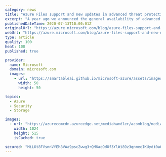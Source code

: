 ```yaml
---
category: news
title: "Azure Files support and new updates in advanced threat protection for Azure Storage"
excerpt: "A year ago we announced the general availability of advanced threat protection for Azure Storage, to help our customers better protect their data in blob containers from the growing risk of cyberattacks."
publishedDateTime: 2020-07-13T10:00:01Z
originalUrl: "https://azure.microsoft.com/blog/azure-files-support-and-new-updates-in-advanced-threat-protection-for-azure-storage/"
webUrl: "https://azure.microsoft.com/blog/azure-files-support-and-new-updates-in-advanced-threat-protection-for-azure-storage/"
type: article
quality: 100
heat: 100
published: true

provider:
  name: Microsoft
  domain: microsoft.com
  images:
    - url: "https://smartableai.github.io/microsoft-azure/assets/images/organizations/microsoft.com-50x50.jpg"
      width: 50
      height: 50

topics:
  - Azure
  - Security
  - Storage

images:
  - url: "https://azurecomcdn.azureedge.net/mediahandler/acomblog/media/Default/blog/ee329ce4-7204-4fc5-86e0-c004e01b3f19.png"
    width: 1024
    height: 515
    isCached: true

secured: "MiLOt8FVsnnVfEh8VAa9pscZwwg3+QM6acOdOf3YlWi89z3qnmecIKUydi0aOEg+eM/UVhP8wH5t552s4ib3Uusg3DhVjTImu7mgahPvDNhjD1yzvFy0lWzrKt7GcPHMDgJsmvKxEps5B4dVn2l842A+/zLSXe+/Db6VoZdRwwVlTJVu11KUsjvWy6pnLnl4ioDlKmd4oAG/YrFgnfT7GOYZaADNM/XN6JIJpx2hKdvfm4YwzbVeiYAKbfz3mftqc1OsYt9FQZ1/8l0J6Z2X3NF8sPr8mfpm6TiSGvlU+57OgsK5ojEUZfDmn7VZeFOvfMADitdWKHBS7J4KoxlnsicaIMDyrX42CvUy75wxt4I=;A3KSnxE/9g+Q5OKaoDCfEA=="
---
```


